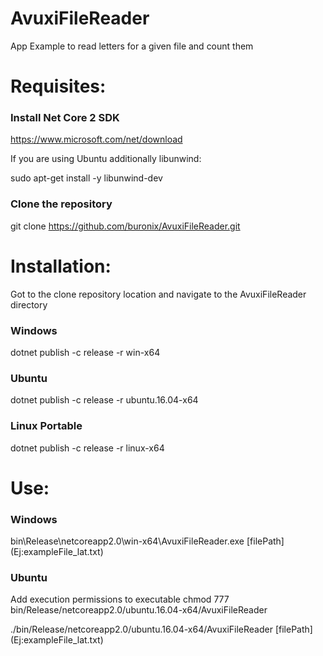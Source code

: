 # AvuxiFileReader
App Example to read letters for a given file and count them

# Requisites:

### Install Net Core 2 SDK

https://www.microsoft.com/net/download

If you are using Ubuntu additionally libunwind:

sudo apt-get install -y libunwind-dev

### Clone the repository

git clone https://github.com/buronix/AvuxiFileReader.git

# Installation:

Got to the clone repository location and navigate to the AvuxiFileReader directory

### Windows

dotnet publish -c release -r win-x64

### Ubuntu

dotnet publish -c release -r ubuntu.16.04-x64

### Linux Portable

dotnet publish -c release -r linux-x64


# Use:

### Windows 

bin\Release\netcoreapp2.0\win-x64\AvuxiFileReader.exe [filePath] (Ej:exampleFile_lat.txt)

### Ubuntu

Add execution permissions to executable chmod 777 bin/Release/netcoreapp2.0/ubuntu.16.04-x64/AvuxiFileReader

./bin/Release/netcoreapp2.0/ubuntu.16.04-x64/AvuxiFileReader [filePath] (Ej:exampleFile_lat.txt)
